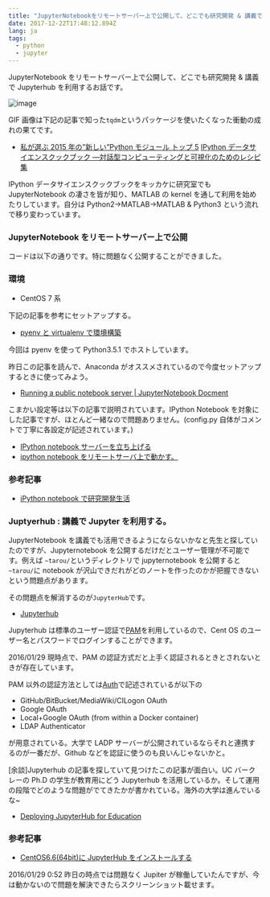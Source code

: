 ```yaml
---
title: "JupyterNotebookをリモートサーバー上で公開して、どこでも研究開発 & 講義でJupyterhubを利用する"
date: 2017-12-22T17:48:12.894Z
lang: ja
tags:
  - python
  - jupyter
---
```


JupyterNotebook をリモートサーバー上で公開して、どこでも研究開発 &amp; 講義で Jupyterhub を利用するお話です。

![image](/posts/2017-12-23/images/1.gif)

GIF 画像は下記の記事で知った`tqdm`というパッケージを使いたくなった衝動の成れの果てです。

- [私が選ぶ 2015 年の”新しい”Python モジュール トップ 5](http://postd.cc/my-top-5-new-python-modules-of-2015/)
  [IPython データサイエンスクックブック ―対話型コンピューティングと可視化のためのレシピ集](http://amzn.to/2DGM8UA)

IPython データサイエンスクックブックをキッカケに研究室でも JupyterNotebook の凄さを皆が知り、MATLAB の kernel を通して利用を始めたりしています。自分は Python2→MATLAB→MATLAB &amp; Python3 という流れで移り変わっています。

### JupyterNotebook をリモートサーバー上で公開

コードは以下の通りです。特に問題なく公開することができました。

### 環境

- CentOS 7 系

下記の記事を参考にセットアップする。

- [pyenv と virtualenv で環境構築](http://qiita.com/Kodaira_/items/feadfef9add468e3a85b)

今回は pyenv を使って Python3.5.1 でホストしています。

昨日この記事を読んで、Anaconda がオススメされているので今度セットアップするときに使ってみよう。

- [Running a public notebook server | JupyterNotebook Docment](http://jupyter-notebook.readthedocs.org/en/latest/public_server.html#notebook-public-server)

こまかい設定等は以下の記事で説明されています。IPython Notebook を対象にした記事ですが、ほとんど一緒なので問題ありません。(config.py 自体がコメントで丁寧に各設定が記述されています。)

- [IPython notebook サーバーを立ち上げる](http://qiita.com/ynakayama/items/ab3ea36fa8a7f0f6e5b3)
- [ipython notebook をリモートサーバ上で動かす。](http://akiniwa.hatenablog.jp/entry/2013/11/25/001805)

### 参考記事

- [iPython notebook で研究開発生活](http://qiita.com/jellied_unagi/items/10877ca7f53bda4c34fa)

### Juptyerhub : 講義で Jupyter を利用する。

JupyterNotebook を講義でも活用できるようにならないかなと先生と探していたのですが、Jupyternotebook を公開するだけだとユーザー管理が不可能です。例えば `~tarou/`というディレクトリで jupyternotebook を公開すると`~tarou/`に notebook が沢山できだれがどのノートを作ったのかが把握できないという問題点があります。

その問題点を解消するのが`JupyterHub`です。

- [Jupyterhub](https://github.com/jupyter/jupyterhub)

Jupyterhub は標準のユーザー認証で[PAM](https://en.wikipedia.org/wiki/Pluggable_authentication_module)を利用しているので、Cent OS のユーザー名とパスワードでログインすることができます。

2016/01/29 現時点で、PAM の認証方式だと上手く認証されるときとされないときが存在しています。

PAM 以外の認証方法としては[Auth](https://github.com/jupyter/jupyterhub/wiki/Authenticators)で記述されているが以下の

- GitHub/BitBucket/MediaWiki/CILogon OAuth
- Google OAuth
- Local+Google OAuth (from within a Docker container)
- LDAP Authenticator

が用意されている。大学で LADP サーバーが公開されているならそれと連携するのが一番だが、Github などを認証に使うのも良いんじゃないかと。

[余談]Jupyterhub の記事を探していて見つけたこの記事が面白い。UC バークレーの Ph.D の学生が教育用にどう Jupyterhub を活用しているか。そして運用の段階でどのような問題がでてきたかが書かれている。海外の大学は進んでいるな~

- [Deploying JupyterHub for Education](https://developer.rackspace.com/blog/deploying-jupyterhub-for-education/)

### 参考記事

- [CentOS6.6(64bit)に JupyterHub をインストールする](http://estrellita.hatenablog.com/entry/2015/07/31/083202)

2016/01/29 0:52 昨日の時点では問題なく Jupiter が稼働していたんですが、今は動かないので問題を解決できたらスクリーンショット載せます。
